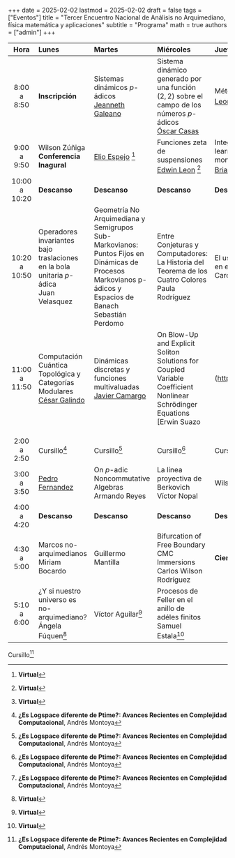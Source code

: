 +++
date      = 2025-02-02
lastmod   = 2025-02-02
draft     = false
tags      = ["Eventos"]
title     = "Tercer Encuentro Nacional de Análisis no Arquimediano, física matemática y aplicaciones"
subtitle  = "Programa"
math      = true
authors   = ["admin"]
+++

Hora         |Lunes       | Martes      | Miércoles   | Jueves
:----------:|:------------|:------------|:------------|:------------
8:00<br>a<br> 8:50  | **Inscripción** | Sistemas dinámicos $p$-ádicos <br> [Jeanneth Galeano](http://www.hermes.unal.edu.co/pages/Docentes/Docente.jsf?u=jgaleanop) | Sistema dinámico generado por una función $(2,2)$ sobre el campo de los números $p$-ádicos<br> [Óscar Casas](https://matematicas.netlify.app/authors/casas-o/)| Métodos números en $Q_p$ <br> [Leonardo Chacón](https://perfilesycapacidades.javeriana.edu.co/en/persons/leonardo.chacon)
9:00<br>a<br>9:50  | Wilson Zúñiga <br> **Conferencia Inagural**| [Elio Espejo](https://research.nottingham.edu.cn/en/persons/elio-eduardo-espejo-arenas) [^1]| Funciones zeta de suspensiones <br> [Edwin Leon](https://riemann.unizar.es/~eleon/) [^1] | Integrating remote sensing and deep learning for cyanobacterial bloom monitoring <br> [Brian Zambrano](https://sites.google.com/ualberta.ca/ilmee/people/brian-zambrano) [^1]
10:00<br>a<br>10:20 | **Descanso**   |**Descanso**   |**Descanso**   |**Descanso**
10:20<br>a<br>10:50  | Operadores invariantes bajo traslaciones en la bola unitaria $p$-ádica <br> Juan Velasquez | Geometría No Arquimediana y Semigrupos Sub-Markovianos: Puntos Fijos en Dinámicas de Procesos Markovianos p-ádicos y Espacios de Banach <br> Sebastián Perdomo  | Entre Conjeturas y Computadores: La Historia del Teorema de los Cuatro Colores <br> Paula Rodríguez | El uso de los Autómatas de Guijarros en el estudio de la Teoría de Autómatas  <br> Carolina Mejia 
11:00<br>a<br>11:50  | Computación Cuántica Topológica y Categorías Modulares<br> [César Galindo](https://matematicas.uniandes.edu.co/es/profesores/cesar-neyit-galindo-martinez) | Dinámicas discretas y funciones multivaluadas<br> [Javier Camargo](https://profesores.uis.edu.co/javier-enrique-camargo-garcia-es/) | On Blow-Up and Explicit Soliton Solutions for Coupled Variable Coefficient Nonlinear Schrödinger Equations <br> [Erwin Suazo|(https://faculty.utrgv.edu/erwin.suazo/) | Solución de la ecuación pseudodiferencial de tipo Klein-Gordon $p$-ádica <br> [Ma. Luisa Mendoza](https://research.tec.mx/vivo-tec/display/PID_318191) [^1] 
||||
||||
||||
2:00 <br>a<br>2:50  | Cursillo[^2] | Cursillo[^2] | Cursillo[^2]  | Cursillo[^2]
3:00 <br>a<br> 3:50  | [Pedro Fernandez](https://sites.google.com/view/pedrofernandofernandezespinosa/home) | On $p$-adic Noncommutative Algebras<br> Armando Reyes | La línea proyectiva de Berkovich <br> Víctor Nopal |Wilson Zuñiga
4:00 <br>a<br>4:20 | **Descanso**   |**Descanso**   |**Descanso**   |**Descanso**
4:30<br>a<br>5:00 |Marcos no-arquimedianos<br> Miriam Bocardo| Guillermo Mantilla| Bifurcation of Free Boundary CMC Immersions<br>Carlos Wilson Rodríguez| **Cierre**
5:10<br>a<br>6:00 | ¿Y si nuestro universo es no-arquimediano? <br> Ángela Fúquen[^1]|Víctor Aguilar[^1]| Procesos de Feller en el anillo de adéles finitos <br>Samuel Estala[^1]|


 Cursillo[^2]

[^1]: **Virtual**
[^2]: **¿Es Logspace diferente de Ptime?: Avances Recientes en Complejidad Computacional**, Andrés Montoya






